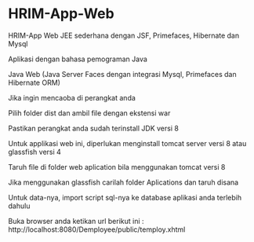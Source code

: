 # HRIM-App-Web
HRIM-App Web JEE sederhana dengan JSF, Primefaces, Hibernate dan Mysql

Aplikasi dengan bahasa pemograman Java

Java Web (Java Server Faces dengan integrasi Mysql, Primefaces dan Hibernate ORM)

Jika ingin mencaoba di perangkat anda

Pilih folder dist dan ambil file dengan ekstensi war

Pastikan perangkat anda sudah terinstall JDK versi 8

Untuk applikasi web ini, diperlukan menginstall tomcat server versi 8 atau glassfish versi 4

Taruh file di folder web aplication bila menggunakan tomcat versi 8

Jika menggunakan glassfish carilah folder Aplications dan taruh disana



Untuk data-nya, import script sql-nya ke database aplikasi anda terlebih dahulu

Buka browser anda ketikan url berikut ini : http://localhost:8080/Demployee/public/temploy.xhtml
